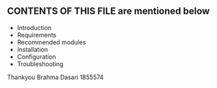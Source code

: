 CONTENTS OF THIS FILE 
are mentioned below
---------------------

 * Introduction
 * Requirements
 * Recommended modules
 * Installation
 * Configuration
 * Troubleshooting

Thankyou
Brahma Dasari
1855574
